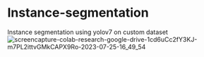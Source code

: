 # Instance-segmentation
Instance segmentation using yolov7 on custom dataset 
![screencapture-colab-research-google-drive-1cd6uCc2fY3KJ-m7PL2ittvGMkCAPX9Ro-2023-07-25-16_49_54](https://github.com/KamranUmer/Instance-segmentation/assets/86089489/44cb0bc2-cb09-4d1e-9c33-03b46118c8c4)
